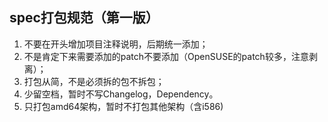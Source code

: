 ## spec打包规范（第一版）
1. 不要在开头增加项目注释说明，后期统一添加；
2. 不是肯定下来需要添加的patch不要添加（OpenSUSE的patch较多，注意剥离）；
3. 打包从简，不是必须拆的包不拆包；
4. 少留空档，暂时不写Changelog，Dependency。
5. 只打包amd64架构，暂时不打包其他架构（含i586)